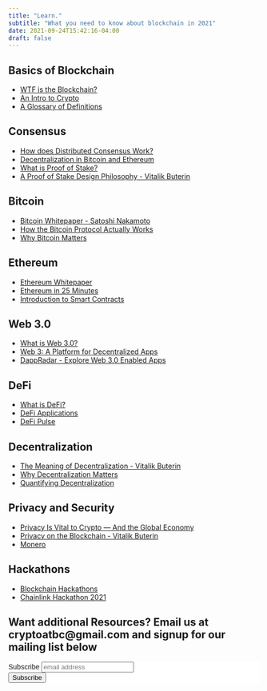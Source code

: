 ```yaml
---
title: "Learn."
subtitle: "What you need to know about blockchain in 2021"
date: 2021-09-24T15:42:16-04:00
draft: false
---
```


<h2> Basics of Blockchain </h2>

- [WTF is the Blockchain?](https://hackernoon.com/wtf-is-the-blockchain-1da89ba19348)
- [An Intro to Crypto](https://a16z.com/2018/05/04/intro-to-crypto/)
- [A Glossary of Definitions](https://interesante.com/2021/01/quick-reference-to-blockchain-and-cryptocurrencies/)

<h2> Consensus </h2>

- [How does Distributed Consensus Work?](https://medium.com/s/story/lets-take-a-crack-at-understanding-distributed-consensus-dad23d0dc95)
- [Decentralization in Bitcoin and Ethereum](http://hackingdistributed.com/2018/01/15/decentralization-bitcoin-ethereum/)
- [What is Proof of Stake?](https://github.com/ethereum/wiki/wiki/Proof-of-Stake-FAQs)
- [A Proof of Stake Design Philosophy - Vitalik Buterin](https://medium.com/@VitalikButerin/a-proof-of-stake-design-philosophy-506585978d51)


<h2> Bitcoin </h2>

- [Bitcoin Whitepaper - Satoshi Nakamoto](https://bitcoin.org/bitcoin.pdf)
- [How the Bitcoin Protocol Actually Works](http://www.michaelnielsen.org/ddi/how-the-bitcoin-protocol-actually-works/)
- [Why Bitcoin Matters](https://dealbook.nytimes.com/2014/01/21/why-bitcoin-matters/)

<h2> Ethereum </h2>

- [Ethereum Whitepaper](https://github.com/ethereum/wiki/wiki/White-Paper)
- [Ethereum in 25 Minutes](https://www.youtube.com/watch?v=66SaEDzlmP4&feature=youtu.be)
- [Introduction to Smart Contracts](https://ethereum.org/en/developers/docs/smart-contracts/)

<h2> Web 3.0 </h2>

- [What is Web 3.0?](https://permission.io/blog/web-3-0/)
- [Web 3: A Platform for Decentralized Apps](https://www.ethdocs.org/en/latest/introduction/web3.html)
- [DappRadar - Explore Web 3.0 Enabled Apps](https://dappradar.com/)

<h2> DeFi </h2>

- [What is DeFi?](https://99bitcoins.com/what-is-defi/)
- [DeFi Applications](https://dappradar.com/defi)
- [DeFi Pulse](https://defipulse.com)

<h2> Decentralization </h2>

- [The Meaning of Decentralization - Vitalik Buterin](https://medium.com/@VitalikButerin/the-meaning-of-decentralization-a0c92b76a274)
- [Why Decentralization Matters](https://medium.com/s/story/why-decentralization-matters-5e3f79f7638e)
- [Quantifying Decentralization](https://news.earn.com/quantifying-decentralization-e39db233c28e)

<h2> Privacy and Security </h2>

- [Privacy Is Vital to Crypto — And the Global Economy](https://www.coindesk.com/privacy-vital-crypto-global-economy)
- [Privacy on the Blockchain - Vitalik Buterin](https://blog.ethereum.org/2016/01/15/privacy-on-the-blockchain/)
- [Monero](https://moneroinfodump.neocities.org/)

<h2> Hackathons </h2>

- [Blockchain Hackathons](https://www.hackathon.com/theme/blockchain)
- [Chainlink Hackathon 2021](https://chain.link/hackathon)

<h2> Want additional Resources? Email us at cryptoatbc@gmail.com and signup for our mailing list below</h2>

<!-- Begin Mailchimp Signup Form -->
<link href="//cdn-images.mailchimp.com/embedcode/slim-10_7.css" rel="stylesheet" type="text/css">
<style type="text/css">
#mc_embed_signup{background:#fff; clear:left; font:14px Helvetica,Arial,sans-serif; }
/* Add your own Mailchimp form style overrides in your site stylesheet or in this style block.
 We recommend moving this block and the preceding CSS link to the HEAD of your HTML file. */
</style>
<div id="mc_embed_signup">
<form action="https://bcblockchain.us4.list-manage.com/subscribe/post?u=8ef15f950e6118c012c96f58e&amp;id=958f077a2d" method="post" id="mc-embedded-subscribe-form" name="mc-embedded-subscribe-form" class="validate" target="_blank" novalidate>
<div id="mc_embed_signup_scroll">
<label for="mce-EMAIL">Subscribe</label>
<input type="email" value="" name="EMAIL" class="email" id="mce-EMAIL" placeholder="email address" required>
<!-- real people should not fill this in and expect good things - do not remove this or risk form bot signups-->
<div style="position: absolute; left: -5000px;" aria-hidden="true"><input type="text" name="b_8ef15f950e6118c012c96f58e_958f077a2d" tabindex="-1" value=""></div>
<div class="clear"><input type="submit" value="Subscribe" name="subscribe" id="mc-embedded-subscribe" class="button"></div>
</div>
</form>
</div>
